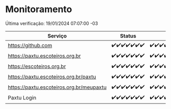 # Monitoramento

Última verificação: 19/01/2024 07:07:00 -03

|Serviço|Status|Últimas 24h|
|---|---|---|
|https://github.com|<span title="2024-01-12: OK=24">✔️</span><span title="2024-01-13: OK=24">✔️</span><span title="2024-01-14: OK=24">✔️</span><span title="2024-01-15: OK=24">✔️</span><span title="2024-01-16: OK=24">✔️</span><span title="2024-01-17: OK=24">✔️</span><span title="2024-01-18: OK=10">✔️</span>|<span title="18/01/2024 07:07:00 -03 : 200">✔️</span><span title="18/01/2024 08:04:00 -03 : 200">✔️</span><span title="18/01/2024 09:12:00 -03 : 200">✔️</span><span title="18/01/2024 10:09:00 -03 : 200">✔️</span><span title="18/01/2024 11:06:00 -03 : 200">✔️</span><span title="18/01/2024 12:06:00 -03 : 200">✔️</span><span title="18/01/2024 13:07:00 -03 : 200">✔️</span><span title="18/01/2024 14:05:00 -03 : 200">✔️</span><span title="18/01/2024 15:08:00 -03 : 200">✔️</span><span title="18/01/2024 16:03:00 -03 : 200">✔️</span><span title="18/01/2024 17:07:00 -03 : 200">✔️</span><span title="18/01/2024 18:04:00 -03 : 200">✔️</span><span title="18/01/2024 19:05:00 -03 : 200">✔️</span><span title="18/01/2024 20:06:00 -03 : 200">✔️</span><span title="18/01/2024 21:32:00 -03 : 200">✔️</span><span title="18/01/2024 22:51:00 -03 : 200">✔️</span><span title="18/01/2024 23:23:00 -03 : 200">✔️</span><span title="19/01/2024 00:07:00 -03 : 200">✔️</span><span title="19/01/2024 01:08:00 -03 : 200">✔️</span><span title="19/01/2024 02:06:00 -03 : 200">✔️</span><span title="19/01/2024 03:09:00 -03 : 200">✔️</span><span title="19/01/2024 04:06:00 -03 : 200">✔️</span><span title="19/01/2024 05:09:00 -03 : 200">✔️</span><span title="19/01/2024 06:06:00 -03 : 200">✔️</span><span title="19/01/2024 07:07:00 -03 : 200">✔️</span>|
|https://paxtu.escoteiros.org.br|<span title="2024-01-12: OK=24">✔️</span><span title="2024-01-13: OK=24">✔️</span><span title="2024-01-14: OK=24">✔️</span><span title="2024-01-15: OK=24">✔️</span><span title="2024-01-16: OK=24">✔️</span><span title="2024-01-17: OK=24">✔️</span><span title="2024-01-18: OK=10">✔️</span>|<span title="18/01/2024 07:07:00 -03 : 200">✔️</span><span title="18/01/2024 08:04:00 -03 : 200">✔️</span><span title="18/01/2024 09:12:00 -03 : 200">✔️</span><span title="18/01/2024 10:09:00 -03 : 200">✔️</span><span title="18/01/2024 11:06:00 -03 : 200">✔️</span><span title="18/01/2024 12:06:00 -03 : 200">✔️</span><span title="18/01/2024 13:07:00 -03 : 200">✔️</span><span title="18/01/2024 14:05:00 -03 : 200">✔️</span><span title="18/01/2024 15:08:00 -03 : 200">✔️</span><span title="18/01/2024 16:03:00 -03 : 200">✔️</span><span title="18/01/2024 17:07:00 -03 : 200">✔️</span><span title="18/01/2024 18:04:00 -03 : 200">✔️</span><span title="18/01/2024 19:05:00 -03 : 200">✔️</span><span title="18/01/2024 20:06:00 -03 : 200">✔️</span><span title="18/01/2024 21:32:00 -03 : 200">✔️</span><span title="18/01/2024 22:51:00 -03 : 200">✔️</span><span title="18/01/2024 23:23:00 -03 : 200">✔️</span><span title="19/01/2024 00:07:00 -03 : 200">✔️</span><span title="19/01/2024 01:08:00 -03 : 200">✔️</span><span title="19/01/2024 02:06:00 -03 : 200">✔️</span><span title="19/01/2024 03:09:00 -03 : 200">✔️</span><span title="19/01/2024 04:06:00 -03 : 200">✔️</span><span title="19/01/2024 05:09:00 -03 : 200">✔️</span><span title="19/01/2024 06:06:00 -03 : 200">✔️</span><span title="19/01/2024 07:07:00 -03 : 200">✔️</span>|
|https://escoteiros.org.br|<span title="2024-01-12: OK=24">✔️</span><span title="2024-01-13: OK=24">✔️</span><span title="2024-01-14: OK=24">✔️</span><span title="2024-01-15: OK=24">✔️</span><span title="2024-01-16: OK=24">✔️</span><span title="2024-01-17: OK=24">✔️</span><span title="2024-01-18: OK=10">✔️</span>|<span title="18/01/2024 07:07:00 -03 : 200">✔️</span><span title="18/01/2024 08:04:00 -03 : 200">✔️</span><span title="18/01/2024 09:12:00 -03 : 200">✔️</span><span title="18/01/2024 10:09:00 -03 : 200">✔️</span><span title="18/01/2024 11:06:00 -03 : 200">✔️</span><span title="18/01/2024 12:06:00 -03 : 200">✔️</span><span title="18/01/2024 13:07:00 -03 : 200">✔️</span><span title="18/01/2024 14:05:00 -03 : 200">✔️</span><span title="18/01/2024 15:08:00 -03 : 200">✔️</span><span title="18/01/2024 16:03:00 -03 : 200">✔️</span><span title="18/01/2024 17:07:00 -03 : 200">✔️</span><span title="18/01/2024 18:04:00 -03 : 200">✔️</span><span title="18/01/2024 19:05:00 -03 : 200">✔️</span><span title="18/01/2024 20:06:00 -03 : 200">✔️</span><span title="18/01/2024 21:32:00 -03 : 200">✔️</span><span title="18/01/2024 22:51:00 -03 : 200">✔️</span><span title="18/01/2024 23:23:00 -03 : 200">✔️</span><span title="19/01/2024 00:07:00 -03 : 200">✔️</span><span title="19/01/2024 01:08:00 -03 : 200">✔️</span><span title="19/01/2024 02:06:00 -03 : 200">✔️</span><span title="19/01/2024 03:09:00 -03 : 200">✔️</span><span title="19/01/2024 04:06:00 -03 : 200">✔️</span><span title="19/01/2024 05:09:00 -03 : 200">✔️</span><span title="19/01/2024 06:06:00 -03 : 200">✔️</span><span title="19/01/2024 07:07:00 -03 : 200">✔️</span>|
|https://paxtu.escoteiros.org.br/paxtu|<span title="2024-01-12: OK=24">✔️</span><span title="2024-01-13: OK=24">✔️</span><span title="2024-01-14: OK=24">✔️</span><span title="2024-01-15: OK=24">✔️</span><span title="2024-01-16: OK=24">✔️</span><span title="2024-01-17: OK=24">✔️</span><span title="2024-01-18: OK=10">✔️</span>|<span title="18/01/2024 07:07:00 -03 : 200">✔️</span><span title="18/01/2024 08:04:00 -03 : 200">✔️</span><span title="18/01/2024 09:12:00 -03 : 200">✔️</span><span title="18/01/2024 10:09:00 -03 : 200">✔️</span><span title="18/01/2024 11:06:00 -03 : 200">✔️</span><span title="18/01/2024 12:06:00 -03 : 200">✔️</span><span title="18/01/2024 13:07:00 -03 : 200">✔️</span><span title="18/01/2024 14:05:00 -03 : 200">✔️</span><span title="18/01/2024 15:08:00 -03 : 200">✔️</span><span title="18/01/2024 16:03:00 -03 : 200">✔️</span><span title="18/01/2024 17:07:00 -03 : 200">✔️</span><span title="18/01/2024 18:04:00 -03 : 200">✔️</span><span title="18/01/2024 19:05:00 -03 : 200">✔️</span><span title="18/01/2024 20:06:00 -03 : 200">✔️</span><span title="18/01/2024 21:32:00 -03 : 200">✔️</span><span title="18/01/2024 22:51:00 -03 : 200">✔️</span><span title="18/01/2024 23:23:00 -03 : 200">✔️</span><span title="19/01/2024 00:07:00 -03 : 200">✔️</span><span title="19/01/2024 01:08:00 -03 : 200">✔️</span><span title="19/01/2024 02:06:00 -03 : 200">✔️</span><span title="19/01/2024 03:09:00 -03 : 200">✔️</span><span title="19/01/2024 04:06:00 -03 : 200">✔️</span><span title="19/01/2024 05:09:00 -03 : 200">✔️</span><span title="19/01/2024 06:06:00 -03 : 200">✔️</span><span title="19/01/2024 07:07:00 -03 : 200">✔️</span>|
|https://paxtu.escoteiros.org.br/meupaxtu|<span title="2024-01-12: OK=24">✔️</span><span title="2024-01-13: OK=24">✔️</span><span title="2024-01-14: OK=24">✔️</span><span title="2024-01-15: OK=24">✔️</span><span title="2024-01-16: OK=24">✔️</span><span title="2024-01-17: OK=24">✔️</span><span title="2024-01-18: OK=10">✔️</span>|<span title="18/01/2024 07:07:00 -03 : 200">✔️</span><span title="18/01/2024 08:04:00 -03 : 200">✔️</span><span title="18/01/2024 09:12:00 -03 : 200">✔️</span><span title="18/01/2024 10:09:00 -03 : 200">✔️</span><span title="18/01/2024 11:06:00 -03 : 200">✔️</span><span title="18/01/2024 12:06:00 -03 : 200">✔️</span><span title="18/01/2024 13:07:00 -03 : 200">✔️</span><span title="18/01/2024 14:05:00 -03 : 200">✔️</span><span title="18/01/2024 15:08:00 -03 : 200">✔️</span><span title="18/01/2024 16:03:00 -03 : 200">✔️</span><span title="18/01/2024 17:07:00 -03 : 200">✔️</span><span title="18/01/2024 18:04:00 -03 : 200">✔️</span><span title="18/01/2024 19:05:00 -03 : 200">✔️</span><span title="18/01/2024 20:06:00 -03 : 200">✔️</span><span title="18/01/2024 21:32:00 -03 : 200">✔️</span><span title="18/01/2024 22:51:00 -03 : 200">✔️</span><span title="18/01/2024 23:23:00 -03 : 200">✔️</span><span title="19/01/2024 00:07:00 -03 : 200">✔️</span><span title="19/01/2024 01:08:00 -03 : 200">✔️</span><span title="19/01/2024 02:06:00 -03 : 200">✔️</span><span title="19/01/2024 03:09:00 -03 : 200">✔️</span><span title="19/01/2024 04:06:00 -03 : 200">✔️</span><span title="19/01/2024 05:09:00 -03 : 200">✔️</span><span title="19/01/2024 06:06:00 -03 : 200">✔️</span><span title="19/01/2024 07:07:00 -03 : 200">✔️</span>|
|Paxtu Login|<span title="2024-01-12: OK=24">✔️</span><span title="2024-01-13: OK=24">✔️</span><span title="2024-01-14: OK=24">✔️</span><span title="2024-01-15: OK=24">✔️</span><span title="2024-01-16: OK=24">✔️</span><span title="2024-01-17: OK=24">✔️</span><span title="2024-01-18: OK=10">✔️</span>|<span title="18/01/2024 07:07:00 -03 : 200">✔️</span><span title="18/01/2024 08:04:00 -03 : 200">✔️</span><span title="18/01/2024 09:12:00 -03 : 200">✔️</span><span title="18/01/2024 10:09:00 -03 : 200">✔️</span><span title="18/01/2024 11:06:00 -03 : 200">✔️</span><span title="18/01/2024 12:06:00 -03 : 200">✔️</span><span title="18/01/2024 13:07:00 -03 : 200">✔️</span><span title="18/01/2024 14:05:00 -03 : 200">✔️</span><span title="18/01/2024 15:08:00 -03 : 200">✔️</span><span title="18/01/2024 16:03:00 -03 : 200">✔️</span><span title="18/01/2024 17:07:00 -03 : 200">✔️</span><span title="18/01/2024 18:04:00 -03 : 200">✔️</span><span title="18/01/2024 19:05:00 -03 : 200">✔️</span><span title="18/01/2024 20:06:00 -03 : 200">✔️</span><span title="18/01/2024 21:32:00 -03 : 200">✔️</span><span title="18/01/2024 22:51:00 -03 : 200">✔️</span><span title="18/01/2024 23:23:00 -03 : 200">✔️</span><span title="19/01/2024 00:07:00 -03 : 200">✔️</span><span title="19/01/2024 01:08:00 -03 : 200">✔️</span><span title="19/01/2024 02:06:00 -03 : 200">✔️</span><span title="19/01/2024 03:09:00 -03 : 200">✔️</span><span title="19/01/2024 04:06:00 -03 : 200">✔️</span><span title="19/01/2024 05:09:00 -03 : 200">✔️</span><span title="19/01/2024 06:06:00 -03 : 200">✔️</span><span title="19/01/2024 07:07:00 -03 : 200">✔️</span>|
